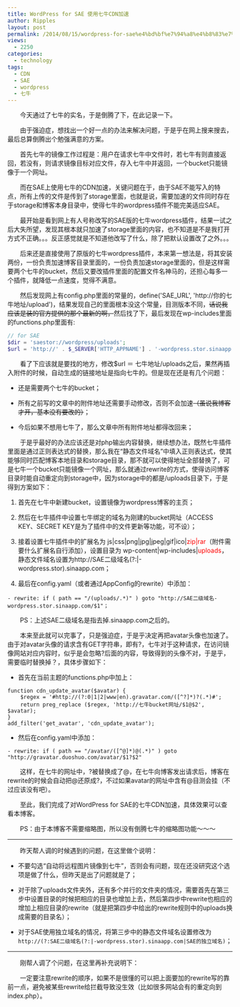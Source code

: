 ```yaml
---
title: WordPress for SAE 使用七牛CDN加速
author: Ripples
layout: post
permalink: /2014/08/15/wordpress-for-sae%e4%bd%bf%e7%94%a8%e4%b8%83%e7%89%9bcdn%e5%8a%a0%e9%80%9f/
views:
  - 2250
categories:
  - technology
tags:
  - CDN
  - SAE
  - wordpress
  - 七牛
---
```

<p style="text-indent: 2em;">
  今天通过了七牛的实名，于是倒腾了下，在此记录一下。
</p>

<p style="text-indent: 2em;">
  由于强迫症，想找出一个好一点的办法来解决问题，于是乎在网上搜来搜去，最后总算倒腾出个勉强满意的方案。
</p>

<p style="text-indent: 2em;">
  首先七牛的镜像工作过程是：用户在请求七牛中文件时，若七牛有则直接返回，若没有，则请求镜像目标对应文件，存入七牛中并返回，一个bucket只能镜像于一个网址。
</p>

<p style="text-indent: 2em;">
  而在SAE上使用七牛的CDN加速，关键问题在于，由于SAE不能写入的特点，所有上传的文件是传到了storage里面，也就是说，需要加速的文件同时存在于storage和博客本身目录中，使得七牛的wordpress插件不能完美适应SAE。
</p>

<!--more-->

<p style="text-indent: 2em;">
  最开始是看到网上有人号称改写的SAE版的七牛wordpress插件，结果一试之后大失所望，发现其根本就只加速了storage里面的内容，也不知道是不是我打开方式不正确。。。反正感觉就是不知道他改写了什么，除了把默认设置改了之外。。。
</p>

<p style="text-indent: 2em;">
  后来还是直接使用了原版的七牛wordpress插件，本来第一想法是，将其安装两份，一份负责加速博客目录里面的，一份负责加速storage里面的，但是这样需要两个七牛的bucket，然后又要改插件里面的配置文件名神马的，还担心每多一个插件，就降低一点速度，觉得不满意。
</p>

<p style="text-indent: 2em;">
  然后发现网上有config.php里面的常量的，define('SAE_URL', 'http://你的七牛地址/upload')，结果发现自己的里面根本没这个常量，目测版本不同，<span style="text-decoration: line-through;">话说我应该是装的官方提供的那个最新的啊，</span><span style="text-decoration: none;">然后找了下，最后发现在wp-includes里面的functions.php里面有:</span>
</p>

```php
// for SAE
$dir = 'saestor://wordpress/uploads';
$url = 'http://' . $_SERVER['HTTP_APPNAME'] . '-wordpress.stor.sinaapp.com/uploads';
```

<p style="text-indent: 2em;">
  <span style="text-decoration: none;"></span>看了下应该就是要找的地方，修改$url ＝ 七牛地址/uploads之后，果然再插入附件的时候，自动生成的链接地址是指向七牛的。但是现在还是有几个问题：
</p>

* 还是需要两个七牛的bucket；

* 所有之前写的文章中的附件地址还需要手动修改，否则不会加速<span style="text-decoration: line-through;">（虽说我博客才开，基本没有要改的）</span>；

* 今后如果不想用七牛了，那么文章中所有附件地址都得改回来；

<p style="text-indent: 2em;">
  于是乎最好的办法应该还是对php输出内容替换，继续想办法，既然七牛插件里面是通过正则表达式的替换，那么我在“静态文件域名”中填入正则表达式，使其能够同时匹配博客本地目录和storage目录，那不就可以使得地址全部替换了，可是七牛一个bucket只能镜像一个网址，那么就通过rewrite的方式，使得访问博客目录时能自动重定向到storage中，因为storage中的都是/uploads目录下，于是得到方案如下：
</p>

1. 首先在七牛中新建bucket，设置镜像为wordpress博客的主页；

1. 然后在七牛插件中设置七牛绑定的域名为刚建的bucket网址（ACCESS KEY、SECRET KEY是为了插件中的文件更新等功能，可不设）；

1. 接着设置七牛插件中的扩展名为 js|css|png|jpg|jpeg|gif|ico|<span style="color: rgb(255, 0, 0);">zip|rar</span>（附件需要什么扩展名自行添加），设置目录为 wp-content|wp-includes|<span style="color: rgb(255, 0, 0);">uploads</span>，静态文件域名设置为http://SAE二级域名(?:|-wordpress.stor).sinaapp.com；

1. 最后在config.yaml（或者通过AppConfig的rewrite）中添加：

```
- rewrite: if ( path == "/(uploads/.*)" ) goto "http://SAE二级域名-wordpress.stor.sinaapp.com/$1"；
```

<p style="text-indent: 2em;">
  <span style="text-indent: 2em;">PS：上述SAE二级域名是指去掉.sinaapp.com之后的。</span>
</p>

<p style="text-indent: 2em;">
  <span style="text-indent: 2em;">本来至此就可以完事了，只是强迫症，于是乎决定再把avatar头像也加速了。由于对avatar头像的请求含有GET字符串，即有?，七牛对于这种请求，在访问镜像网站对应内容时，似乎是会忽略?后面的内容，导致得到的头像不对，于是乎，需要临时替换掉？，具体步骤如下：</span>
</p>

* 首先在当前主题的functions.php中加上：

```
function cdn_update_avatar($avatar) {
    $regex = '#http://(?:0|1|2|www|en).gravatar.com/([^?]*)?(.*)#';
    return preg_replace ($regex, 'http://七牛bucket网址/$1@$2', $avatar);
}
add_filter('get_avatar', 'cdn_update_avatar');
```

* 然后在config.yaml中添加：

```
- rewrite: if ( path == "/avatar/([^@]*)@(.*)" ) goto "http://gravatar.duoshuo.com/avatar/$1?$2"
```

<p style="text-indent: 2em;">
  <span style="text-indent: 2em;">这样，在七牛的网址中，?被替换成了@，在七牛向博客发出请求后，博客在rewrite的时候会自动把@还原成?，不过如果avatar的网址中含有@目测会挂（不过应该没有吧）。</span>
</p>

<p style="text-indent: 2em;">
  <span style="text-indent: 2em;">至此，我们完成了对WordPress for SAE的七牛CDN加速，具体效果可以查看本博客。</span>
</p>

<p style="text-indent: 2em;">
  PS：由于本博客不需要缩略图，所以没有倒腾七牛的缩略图功能～～～
</p>

---

<p style="text-indent: 2em;">
  昨天帮人调的时候遇到的问题，在这里做个说明：
</p>

* 不要勾选“自动将远程图片镜像到七牛”，否则会有问题，现在还没研究这个选项是做了什么，但昨天是出了问题就是了；

* 对于除了uploads文件夹外，还有多个并行的文件夹的情况，需要首先在第三步中设置目录的时候把相应的目录也增加上去，然后第四步中rewrite也相应的增加上相应目录的rewrite（就是把第四步中给出的rewrite规则中的uploads换成需要的目录名）；

* 对于SAE使用独立域名的情况，将第三步中的静态文件域名设置修改为 `http://(?:SAE二级域名(?:|-wordpress.stor).sinaapp.com|SAE的独立域名)`；

---

<p style="text-indent: 2em;">
  刚帮人调了个问题，在这里再补充说明下：
</p>

<p style="text-indent: 2em;">
  一定要注意rewrite的顺序，如果不是很懂的可以把上面要加的rewrite写的靠前一点，避免被某些rewrite给拦截导致没生效（比如很多网站会有的重定向到index.php）。
</p>
